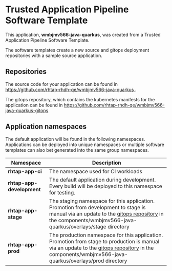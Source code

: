 # Trusted Application Pipeline Software Template

This application, **wmbjmv566-java-quarkus**, was created from a Trusted Application Pipeline Software Template.

The software templates create a new source and gitops deployment repositories with a sample source application. 

## Repositories

The source code for your application can be found in [https://github.com/rhtap-rhdh-qe/wmbjmv566-java-quarkus ](https://github.com/rhtap-rhdh-qe/wmbjmv566-java-quarkus ).
 
The gitops repository, which contains the kubernetes manifests for the application can be found in 
[https://github.com/rhtap-rhdh-qe/wmbjmv566-java-quarkus-gitops ](https://github.com/rhtap-rhdh-qe/wmbjmv566-java-quarkus-gitops ) 

## Application namespaces 

The default application will be found in the following namespaces. Applications can be deployed into unique namespaces or multiple software templates can also bet generated into the same group namespaces.  

|  Namespace   |  Description   |  
| -------- | -------- |
| **rhtap-app-ci** | The namespace used for CI workloads |
| **rhtap-app-development** | The default application during development. Every build will be deployed to this namespace for testing. |
| **rhtap-app-stage** | The staging namespace for this application. Promotion from development to stage is manual via an update to the [gitops repository](https://github.com/rhtap-rhdh-qe/wmbjmv566-java-quarkus-gitops ) in the components/wmbjmv566-java-quarkus/overlays/stage directory |
| **rhtap-app-prod** | The production namespace for this application. Promotion from stage to production is manual via an update to the [gitops repository](https://github.com/rhtap-rhdh-qe/wmbjmv566-java-quarkus-gitops ) in the components/wmbjmv566-java-quarkus/overlays/prod directory |